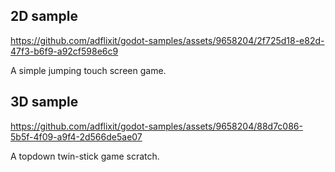 ## 2D sample

https://github.com/adflixit/godot-samples/assets/9658204/2f725d18-e82d-47f3-b6f9-a92cf598e6c9

A simple jumping touch screen game.

## 3D sample

https://github.com/adflixit/godot-samples/assets/9658204/88d7c086-5b5f-4f09-a9f4-2d566de5ae07

A topdown twin-stick game scratch.
